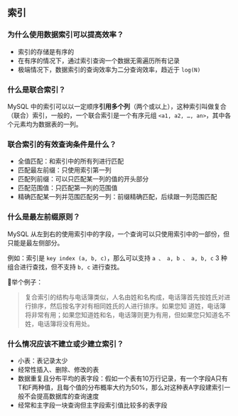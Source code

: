 ## 索引

### 为什么使用数据索引可以提高效率？

- 索引的存储是有序的
- 在有序的情况下，通过索引查询一个数据无需遍历所有记录
- 极端情况下，数据索引的查询效率为二分查询效率，趋近于 `log(N)`

### 什么是联合索引？

MySQL 中的索引可以以一定顺序**引用多个列**（两个或以上），这种索引叫做复合（联合）索引，一般的，一个联合索引是一个有序元组 `<a1, a2, …, an>`，其中各个元素均为数据表的一列。

### 联合索引的有效查询条件是什么？

- 全值匹配：和索引中的所有列进行匹配
- 匹配最左前缀：只使用索引第一列
- 匹配列前缀：可以只匹配某一列的值的开头部分
- 匹配范围值：只匹配第一列的范围值
- 精确匹配某一列并范围匹配另一列：前缀精确匹配，后续跟一列范围匹配

### 什么是最左前缀原则？

MySQL 从左到右的使用索引中的字段，一个查询可以只使用索引中的一部份，但只能是最左侧部分。

例如：索引是 `key index (a, b, c)`，那么可以支持 `a 、 a, b 、 a, b, c` 3 种组合进行查找，但不支持 `b, c` 进行查找。

🌰举个例子：

> 复合索引的结构与电话簿类似，人名由姓和名构成，电话簿首先按姓氏对进行排序，然后按名字对有相同姓氏的人进行排序。如果您知 道姓，电话簿将非常有用；如果您知道姓和名，电话簿则更为有用，但如果您只知道名不姓，电话簿将没有用处。

### 什么情况应该不建立或少建立索引？

- 小表：表记录太少
- 经常性插入、删除、修改的表
- 数据重复且分布平均的表字段：假如一个表有10万行记录，有一个字段A只有T和F两种值，且每个值的分布概率大约为50%，那么对这种表A字段建索引一般不会提高数据库的查询速度
- 经常和主字段一块查询但主字段索引值比较多的表字段
